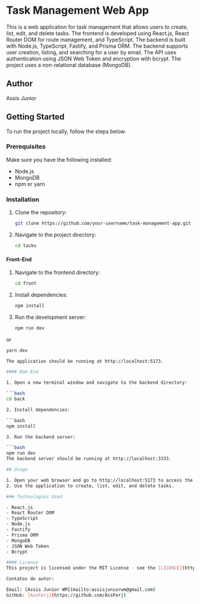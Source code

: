 # Task Management Web App

This is a web application for task management that allows users to create, list, edit, and delete tasks. The frontend is developed using React.js, React Router DOM for route management, and TypeScript. The backend is built with Node.js, TypeScript, Fastify, and Prisma ORM. The backend supports user creation, listing, and searching for a user by email. The API uses authentication using JSON Web Token and encryption with bcrypt. The project uses a non-relational database (MongoDB).

## Author
Assis Junior

## Getting Started

To run the project locally, follow the steps below.

### Prerequisites

Make sure you have the following installed:

- Node.js
- MongoDB
- npm or yarn

### Installation

1. Clone the repository:

   ```bash
   git clone https://github.com/your-username/task-management-app.git

2. Navigate to the project directory:

   ```bash
   cd tasks

#### Front-End

1. Navigate to the frontend directory:
   
   ```bash
   cd front
3. Install dependencies:
   
   ```bash
   npm install

5. Run the development server:
   
   ```bash
   npm run dev
   
or
   
   ```bash
   yarn dev

The application should be running at http://localhost:5173.

#### Bak-End

1. Open a new terminal window and navigate to the backend directory:

   ```bash
   cd back

2. Install dependencies:

   ```bash
   npm install

3. Run the backend server:

   ```bash
   npm run dev
The backend server should be running at http://localhost:3333.

## Usage

1. Open your web browser and go to http://localhost:5173 to access the frontend.
2. Use the application to create, list, edit, and delete tasks.

### Technologies Used

- React.js
- React Router DOM
- TypeScript
- Node.js
- Fastify
- Prisma ORM
- MongoDB
- JSON Web Token
- Bcrypt

#### Licence
This project is licensed under the MIT License - see the [LICENCE](https://opensource.org/license/MIT/) file for details.

Contatos do autor: 

Email: [Assis Junior WM](mailto:assisjuniorwm@gmail.com)
GitHub: [AssFerj](https://github.com/AssFerj)
